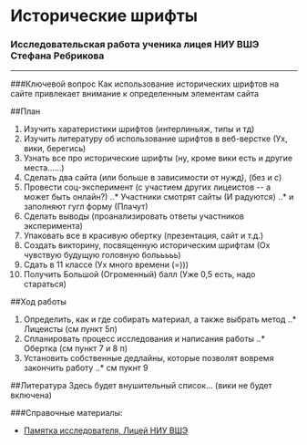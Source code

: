 # Исторические шрифты
### Исследовательская работа ученика лицея НИУ ВШЭ Стефана Ребрикова
------
###Ключевой вопрос
Как использование исторических шрифтов на сайте привлекает внимание к определенным элементам сайта

##План

1. Изучить харатеристики шрифтов (интерлиньяж, типы и тд)
2. Изучить литературу об использование шрифтов в веб-верстке (Ух, вики, берегись)
3. Узнать все про исторические шрифты (ну, кроме вики есть и другие места......)
4. Сделать два сайта (или больше в зависимости от нужд), (без и с)
5. Провести соц-эксперимент (с участием других лицеистов -- а может быть онлайн?)
..* Участники смотрят сайты (И радуются)
..* и заполняют гугл форму (Плачут)
6. Сделать выводы (проанализировать ответы участников эксперимента)
7. Упаковать все в красивую обертку (презентация, сайт и т.д.)
8. Создать викторину, посвященную историческим шрифтам (Ох чувствую будущую головную болььььь) 
9. Сдать в 11 классе (Ух много времени (=)))
10. Получить Большой (Огроменный) балл (Уже 0,5 есть, надо стараться)     
     
##Ход работы 
     
1. Определить, как и где собирать материал, а также выбрать метод
..* Лицеисты (см пункт 5п)
2. Спланировать процесс исследования и написания работы
..* Обертка (см пункт 7 и 8 п)
3. Установить собственные дедлайны, которые позволят вовремя закончить работу
..* см пукнт 9
         
##Литература
Здесь будет внушительный список... (вики не будет включена)
         
###Справочные материалы:
* [Памятка исследователя, Лицей НИУ ВШЭ](http://researchlyceum.wixsite.com/research/--1-c1stm)
